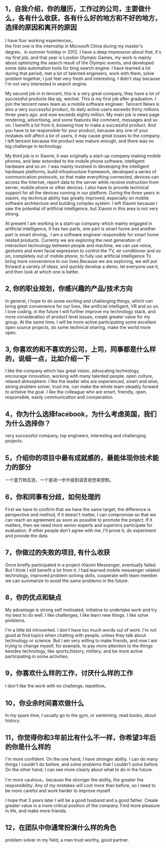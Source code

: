 ## 1，自我介绍，你的履历，工作过的公司，主要做什么，各有什么收获，各有什么好的地方和不好的地方，选择的原因和离开的原因
I have four working experiences，
<br/>
the first one is the internship in Microsoft China during my master's degree，in summer holiday in 2012. I have a deep impression about that, it's my first job, and that year is London Olympic Games, my work is mainly about optimizing the search result of the Olympic events, and developed some data automation tools for bing search engine. I have learned a lot during that period, met a lot of talented engineers, work with them, solve problem together, I just feel very fresh and interesting. 
I didn't stay because I'm not very interested in search engine.

My second job in in tencent, this is a very great company, they have a lot of successful products like qq, wechat. This is my first job after graduation. I join the tencent news team as a mobile software engineer. Tencent News is also a very successful product, its daily active users exceeds thirty millions three years ago. and now exceeds eighty million. My main job is news page rendering, advertising, and some features like comment, messages and so on. I benefit a lot from it, knowing how to make a successful product. And you have to be responsible for your product, because any one of your mistakes will affect a lot of users, it may cause great losses to the company. I left tencent because the product was mature enough, and there was no big challenge in technology.

My third job is in Xiaomi, it was originally a start-up company making mobile phones, and later extended to the mobile phone software, intelligent hardware and so on. I was mainly involved in developing the intelligent hardware platforms, build infrastructure framework, developed a series of communication protocols, so that make everything connected, devices can access the Internet, report data to the server while receive instruction from server, mobile phone or other devices. I also have to provide technical support for all the devices running in our platform. During the three years in xiaomi, my technical ability has greatly improved, especially on mobile software architecture and building complex system. I left Xiaomi because I saw the potential of artificial intelligence, but Xiaomi in this area is not very strong.

At present I am working in a start-up company which mainly engaged in artificial intelligence, It has two parts, one part is smart home and 
another part is smart driving。I am a software engineer responsible for smart home related products. Currenty we are exploring the next generation of interaction technology between people and machine, we can use voice, gestures and even facial expression to control the TV, air conditioner and so on, completely out of mobile phone, to fully use artificial intelligence To bring more convenience to our lives.Because we are exploring, we will put forward a variety of ideas, and quickly develop a demo, let everyone use it, and then look at which one is better.

## 2, 你的职业规划，你感兴趣的产品/技术方向
In general, I hope to do some exciting and challenging things, which can bring great convenience for our lives, like artificial intelligent, VR and so on. I love coding, in the future I will further improve my technology stack, and more consideration of product level issues, create greater value for my group. At the same time, I will be more active participating some excellent open source projects, do some technical sharing, make the world more open.

## 3, 你喜欢的和不喜欢的公司，上司，同事都是什么样的，说细一点，比如介绍一下
I like the company which has great vision, advocating technology, encourage innovation, working with many talented people, open culture, relaxed atmosphere.
I like the leader who are experienced, smart and wise, strong problem solver, trust me, can make the whole team steadily forward to achieve the goal.
I like the colleague who are smart, friendly, open, responsible, easily communication and coorperation. 

## 4，你为什么选择facebook，为什么考虑英国，我们为什么选择你？
very successful company, top engineers, interesting and challenging projects.

## 5，介绍你的项目中最有成就感的，最能体现你技术能力的部分
一个是万物互连，一个是进一步升级到语音视觉来控制。

## 6，你和同事有分歧，如何处理的
First we have to confirm that we have the same target, the difference is perspective and method, if it doesn't matter, I can compromise so that we can reach an agreement as soon as possible to promote the project. If it matters, then we need more senior experts and superiors participate for evaluation. If other people don't agree with me, I'll prove it, do experiment and provide the data.

## 7，你做过的失败的项目, 有什么收获
Once briefly participated in a project-Xiaomi Messenger, eventually failed. But I think I still benefit a lot from it. I had learned mobile messenger related technology, improved problem solving skills, cooperate with team member. we can summarize to avoid the same problems in the future.

## 8，你的优点和缺点
My advantage is strong self motivated, initiative to undertake work and try my best to do well. I like challenges,  I like learn new things. I like solve problems.

I'm a little bit introverted. I don't have too much words out of work. I'm not good at find topics when chatting with people, unless they talk about technology or science. But I am very willing to make friends, and now I am trying to change myself, for example, to pay more attention to the things besides technology, like sports,history, military, and be more active participating in some activities.

## 9，你喜欢什么样的工作，讨厌什么样的工作
I don't like the work with no challenge, repetitive。

## 10，你业余时间喜欢做什么
In my spare time, I usually go to the gym, or swimming, read books, about history.

## 11，你觉得你和3年前比有什么不一样，你希望3年后的你是什么样的
I'm more confident. On the one hand, I have stronger ability. I can do many things I couldn't do before, and solve problems that I couldn't solve before. On the other hand, I can see more clearly about what to do in the future. 

I'm more cautious，because the stronger the ability, the greater the responsibility. Any of my mistakes will cost more than before, so I need to be more careful and work harder to improve myself.

I hope that 3 years later I will be a good husband and a good father. Create greater value in a more critical position of the company. Find more pleasure in life, and make more friends.


## 12，在团队中你通常扮演什么样的角色
problem solver in my field, a man trust worthy, good partner.
